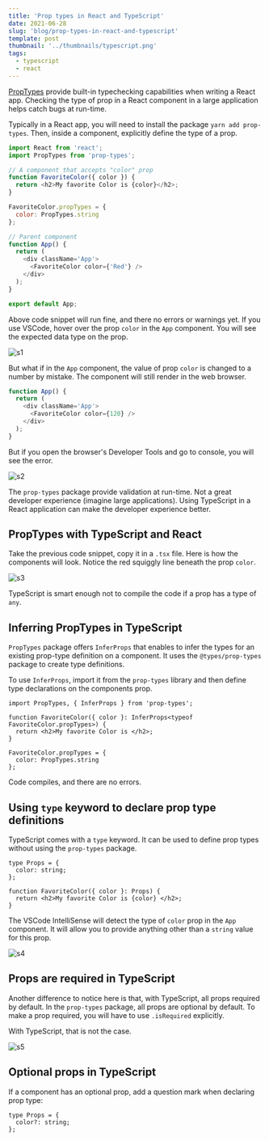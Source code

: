 ```yaml
---
title: 'Prop types in React and TypeScript'
date: 2021-06-28
slug: 'blog/prop-types-in-react-and-typescript'
template: post
thumbnail: '../thumbnails/typescript.png'
tags:
  - typescript
  - react  
---
```


[PropTypes](https://www.npmjs.com/package/prop-types) provide built-in typechecking capabilities when writing a React app. Checking the type of prop in a React component in a large application helps catch bugs at run-time.

Typically in a React app, you will need to install the package `yarn add prop-types`. Then, inside a component, explicitly define the type of a prop.

```js
import React from 'react';
import PropTypes from 'prop-types';

// A component that accepts "color" prop
function FavoriteColor({ color }) {
  return <h2>My favorite Color is {color}</h2>;
}

FavoriteColor.propTypes = {
  color: PropTypes.string
};

// Parent component
function App() {
  return (
    <div className='App'>
      <FavoriteColor color={'Red'} />
    </div>
  );
}

export default App;
```

Above code snippet will run fine, and there no errors or warnings yet. If you use VSCode, hover over the prop `color` in the `App` component. You will see the expected data type on the prop.

![s1](https://res.cloudinary.com/amanmittal/image/upload/v1624823701/s1_beblnm.png)

But what if in the `App` component, the value of prop `color` is changed to a number by mistake. The component will still render in the web browser.

```js
function App() {
  return (
    <div className='App'>
      <FavoriteColor color={120} />
    </div>
  );
}
```

But if you open the browser's Developer Tools and go to console, you will see the error.

![s2](https://res.cloudinary.com/amanmittal/image/upload/v1624823701/s2_p9h3mq.png)

The `prop-types` package provide validation at run-time. Not a great developer experience (imagine large applications). Using TypeScript in a React application can make the developer experience better.

## PropTypes with TypeScript and React

Take the previous code snippet, copy it in a `.tsx` file. Here is how the components will look. Notice the red squiggly line beneath the prop `color`. 

![s3](https://res.cloudinary.com/amanmittal/image/upload/v1624823702/s3_okboft.png)

TypeScript is smart enough not to compile the code if a prop has a type of `any`.

## Inferring PropTypes in TypeScript

`PropTypes` package offers `InferProps` that enables to infer the types for an existing prop-type definition on a component. It uses the `@types/prop-types` package to create type definitions.

To use `InferProps`, import it from the `prop-types` library and then define type declarations on the components prop.

```tsx
import PropTypes, { InferProps } from 'prop-types';

function FavoriteColor({ color }: InferProps<typeof FavoriteColor.propTypes>) {
  return <h2>My favorite Color is </h2>;
}

FavoriteColor.propTypes = {
  color: PropTypes.string
};
```

Code compiles, and there are no errors.

## Using `type` keyword to declare prop type definitions

TypeScript comes with a `type` keyword. It can be used to define prop types without using the `prop-types` package.

```tsx
type Props = {
  color: string;
};

function FavoriteColor({ color }: Props) {
  return <h2>My favorite Color is {color} </h2>;
}
```

The VSCode IntelliSense will detect the type of `color` prop in the `App` component. It will allow you to provide anything other than a `string` value for this prop.

![s4](https://res.cloudinary.com/amanmittal/image/upload/v1624823701/s4_fyz6bw.png)

## Props are required in TypeScript

Another difference to notice here is that, with TypeScript, all props required by default. In the `prop-types` package, all props are optional by default. To make a prop required, you will have to use `.isRequired` explicitly.

With TypeScript, that is not the case.

![s5](https://res.cloudinary.com/amanmittal/image/upload/v1624823702/s5_m36cnq.png)

## Optional props in TypeScript

If a component has an optional prop, add a question mark when declaring prop type:

```tsx
type Props = {
  color?: string;
};
```